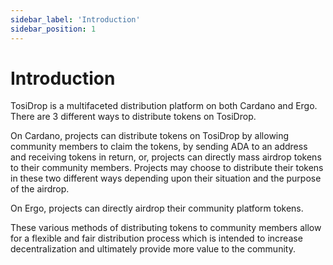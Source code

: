 ```yaml
---
sidebar_label: 'Introduction'
sidebar_position: 1
---
```

# Introduction

TosiDrop is a multifaceted distribution platform on both Cardano and Ergo. There are 3 different ways to distribute tokens on TosiDrop.

On Cardano, projects can distribute tokens on TosiDrop by allowing community members to claim the tokens, by sending ADA to an address and receiving tokens in return, or, projects can directly mass airdrop tokens to their community members. Projects may choose to distribute their tokens in these two different ways depending upon their situation and the purpose of the airdrop. 

On Ergo, projects can directly airdrop their community platform tokens. 

These various methods of distributing tokens to community members allow for a flexible and fair distribution process which is intended to increase decentralization and ultimately provide more value to the community. 


